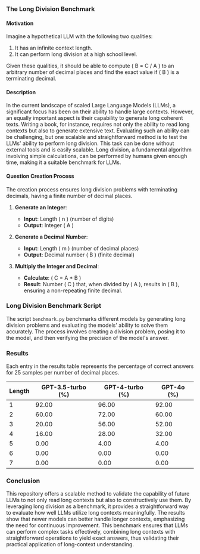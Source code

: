 ### The Long Division Benchmark

#### Motivation

Imagine a hypothetical LLM with the following two qualities:

1. It has an infinite context length.
2. It can perform long division at a high school level.

Given these qualities, it should be able to compute \( B = C / A \) to an arbitrary number of decimal places and find the exact value if \( B \) is a terminating decimal.

#### Description

In the current landscape of scaled Large Language Models (LLMs), a significant focus has been on their ability to handle large contexts. However, an equally important aspect is their capability to generate long coherent texts. Writing a book, for instance, requires not only the ability to read long contexts but also to generate extensive text. Evaluating such an ability can be challenging, but one scalable and straightforward method is to test the LLMs' ability to perform long division. This task can be done without external tools and is easily scalable. Long division, a fundamental algorithm involving simple calculations, can be performed by humans given enough time, making it a suitable benchmark for LLMs.

#### Question Creation Process

The creation process ensures long division problems with terminating decimals, having a finite number of decimal places.

1. **Generate an Integer**:
   - **Input**: Length \( n \) (number of digits)
   - **Output**: Integer \( A \)

2. **Generate a Decimal Number**:
   - **Input**: Length \( m \) (number of decimal places)
   - **Output**: Decimal number \( B \) (finite decimal)

3. **Multiply the Integer and Decimal**:
   - **Calculate**: \( C = A * B \)
   - **Result**: Number \( C \) that, when divided by \( A \), results in \( B \), ensuring a non-repeating finite decimal.

### Long Division Benchmark Script

The script `benchmark.py` benchmarks different models by generating long division problems and evaluating the models' ability to solve them accurately. The process involves creating a division problem, posing it to the model, and then verifying the precision of the model's answer.

### Results

Each entry in the results table represents the percentage of correct answers for 25 samples per number of decimal places.

| Length | GPT-3.5-turbo (%) | GPT-4-turbo (%) | GPT-4o (%) |
|--------|-------------------|-----------------|------------|
| 1      | 92.00             | 96.00           | 92.00      |
| 2      | 60.00             | 72.00           | 60.00      |
| 3      | 20.00             | 56.00           | 52.00      |
| 4      | 16.00             | 28.00           | 32.00      |
| 5      | 0.00              | 4.00            | 4.00       |
| 6      | 0.00              | 0.00            | 0.00       |
| 7      | 0.00              | 0.00            | 0.00       |

### Conclusion

This repository offers a scalable method to validate the capability of future LLMs to not only read long contexts but also to constructively use them. By leveraging long division as a benchmark, it provides a straightforward way to evaluate how well LLMs utilize long contexts meaningfully. The results show that newer models can better handle longer contexts, emphasizing the need for continuous improvement. This benchmark ensures that LLMs can perform complex tasks effectively, combining long contexts with straightforward operations to yield exact answers, thus validating their practical application of long-context understanding.
